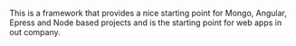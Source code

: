 This is a framework that provides a nice starting point for Mongo, Angular, Epress and Node based projects and is the starting point for web apps in out company.
